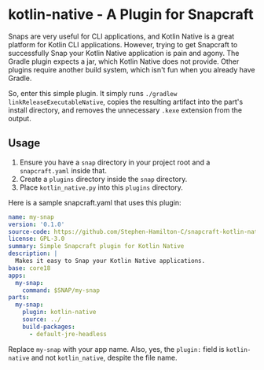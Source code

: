 # kotlin-native - A Plugin for Snapcraft
Snaps are very useful for CLI applications, and Kotlin Native is a great platform for Kotlin CLI applications.
However, trying to get Snapcraft to successfully Snap your Kotlin Native application is pain and agony.
The Gradle plugin expects a jar, which Kotlin Native does not provide.
Other plugins require another build system, which isn't fun when you already have Gradle.

So, enter this simple plugin. It simply runs `./gradlew linkReleaseExecutableNative`,
copies the resulting artifact into the part's install directory,
and removes the unnecessary `.kexe` extension from the output.

## Usage
1. Ensure you have a `snap` directory in your project root and a `snapcraft.yaml` inside that.
2. Create a `plugins` directory inside the `snap` directory.
3. Place `kotlin_native.py` into this `plugins` directory.

Here is a sample snapcraft.yaml that uses this plugin:

```yml
name: my-snap
version: '0.1.0'
source-code: https://github.com/Stephen-Hamilton-C/snapcraft-kotlin-native
license: GPL-3.0
summary: Simple Snapcraft plugin for Kotlin Native
description: |
  Makes it easy to Snap your Kotlin Native applications.
base: core18
apps:
  my-snap:
    command: $SNAP/my-snap
parts:
  my-snap:
    plugin: kotlin-native
    source: ../
    build-packages:
      - default-jre-headless
```

Replace `my-snap` with your app name.
Also, yes, the `plugin:` field is `kotlin-native` and not `kotlin_native`, despite the file name.
